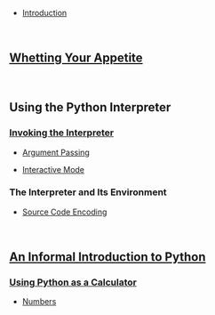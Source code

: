 * [Introduction](README.md)

<a id="whetting-your-appetite" style="width:0;height:0;margin:0;padding:0;">&zwnj;</a>

## [Whetting Your Appetite](1-whetting-your-appetite/README.md)

<a id="using-the-python-interpreter" style="width:0;height:0;margin:0;padding:0;">&zwnj;</a>

## Using the Python Interpreter

### [Invoking the Interpreter](2-using-the-interpreter/1-invoking-the-interpreter.md)

* [Argument Passing](2-using-the-interpreter/1-invoking-the-interpreter/1-argument-passing.md)

* [Interactive Mode](2-using-the-interpreter/1-invoking-the-interpreter/2-interactive-mode.md)

### The Interpreter and Its Environment

* [Source Code Encoding](2-using-the-interpreter/2-the-interpreter-and-its-environment/1-source-code-encoding.md)

<a id="an-informal-introduction-to-python" style="width:0;height:0;margin:0;padding:0;">&zwnj;</a>

## [An Informal Introduction to Python](3-an-informal-introduction-to-python/README.md)

### [Using Python as a Calculator](3-an-informal-introduction-to-python/1-using-python-as-a-calculator/README.md)

* [Numbers](3-an-informal-introduction-to-python/1-using-python-as-a-calculator/1-numbers.md)